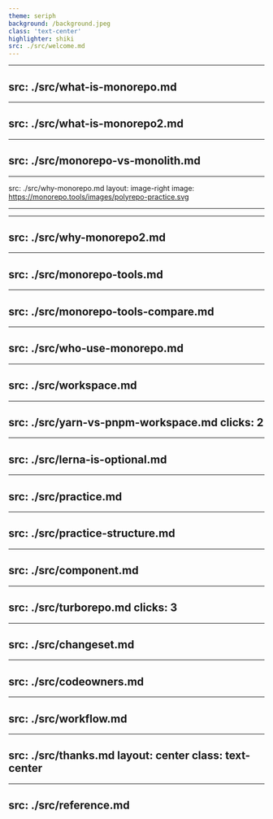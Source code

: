 ```yaml
---
theme: seriph
background: /background.jpeg
class: 'text-center'
highlighter: shiki
src: ./src/welcome.md
---
```


<!-- what is monorepo -->
---
src: ./src/what-is-monorepo.md
---

<!-- what is monorepo (next)-->
---
src: ./src/what-is-monorepo2.md
---

<!-- monorepo !== monolith -->
---
src: ./src/monorepo-vs-monolith.md
---

<!-- monorepo vs polyRepo -->
---
src: ./src/why-monorepo.md
layout: image-right
image: https://monorepo.tools/images/polyrepo-practice.svg

---

<!-- why monorepo -->
---
src: ./src/why-monorepo2.md
---

<!-- monorepo tools -->

---
src: ./src/monorepo-tools.md
---

---
src: ./src/monorepo-tools-compare.md
---

<!-- who use monorepo -->

---
src: ./src/who-use-monorepo.md
---

<!-- workspace -->
---
src: ./src/workspace.md
---

<!-- yarn workspace vs pnpm workspace -->
---
src: ./src/yarn-vs-pnpm-workspace.md
clicks: 2
---

<!-- lerna is optional -->
---
src: ./src/lerna-is-optional.md
---

<!-- Practice  -->
---
src: ./src/practice.md
---

<!-- Project structure -->
---
src: ./src/practice-structure.md
---

<!-- HelloWorld Component -->
---
src: ./src/component.md
---

<!-- TurboRepo -->
---
src: ./src/turborepo.md
clicks: 3
---

<!-- Version and Publish -->
---
src: ./src/changeset.md
---

<!-- Code Owners -->
---
src: ./src/codeowners.md
---

<!-- Workflow -->
---
src: ./src/workflow.md
---

<!-- Thanks -->
---
src: ./src/thanks.md
layout: center
class: text-center
---

<!-- References -->
---
src: ./src/reference.md
---
